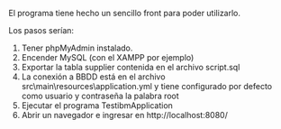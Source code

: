 El programa tiene hecho un sencillo front para poder utilizarlo.

Los pasos serían:
1. Tener phpMyAdmin instalado.
2. Encender MySQL (con el XAMPP por ejemplo)
3. Exportar la tabla supplier contenida en el archivo script.sql
4. La conexión a BBDD está en el archivo src\main\resources\application.yml y tiene configurado por defecto como usuario y contraseña la palabra root
5. Ejecutar el programa TestibmApplication
6. Abrir un navegador e ingresar en http://localhost:8080/